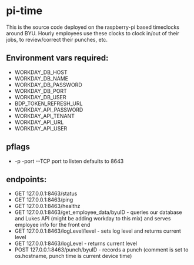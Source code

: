 # pi-time

This is the source code deployed on the raspberry-pi based timeclocks around BYU. Hourly employees use these clocks to clock in/out of their jobs, to review/correct their punches, etc.


## Environment vars required:
  * WORKDAY_DB_HOST
  * WORKDAY_DB_NAME
  * WORKDAY_DB_PASSWORD
  * WORKDAY_DB_PORT
  * WORKDAY_DB_USER
  * BDP_TOKEN_REFRESH_URL
  * WORKDAY_API_PASSWORD
  * WORKDAY_API_TENANT
  * WORKDAY_API_URL
  * WORKDAY_API_USER

## pflags
  * -p -port --TCP port to listen defaults to 8643

## endpoints:
  * GET 127.0.0.1:8463/status
  * GET 127.0.0.1:8463/ping
  * GET 127.0.0.1:8463/healthz
  * GET 127.0.0.1:8463/get_employee_data/byuID - queries our database and Lukes API (might be adding workday to this mix) and serves employee info for the front end
  * GET 127.0.0.1:8463/logLevel/level - sets log level and returns current level
  * GET 127.0.0.1:8463/logLevel - returns current level
  * POST 127.0.0.1:8463/punch/byuID - records a punch (comment is set to os.hostname, punch time is current device time)


